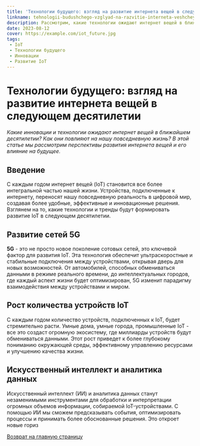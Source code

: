 ```yaml
---
title: 'Технологии будущего: взгляд на развитие интернета вещей в следующем десятилетии'
linkname: tehnologii-budushchego-vzglyad-na-razvitie-interneta-veshchey-v-sleduyushchem-desyatiletii
description: Рассмотрим, какие технологии ожидают интернет вещей в ближайшем десятилетии и как они повлияют на нашу жизнь.
date: 2023-08-12
cover: https://example.com/iot_future.jpg
tags:
 - IoT
 - Технологии будущего
 - Инновации
 - Развитие IoT
---
```


# Технологии будущего: взгляд на развитие интернета вещей в следующем десятилетии

*Какие инновации и технологии ожидают интернет вещей в ближайшем десятилетии? Как они повлияют на нашу повседневную жизнь? В этой статье мы рассмотрим перспективы развития интернета вещей и его влияние на будущее.*

## Введение

С каждым годом интернет вещей (IoT) становится все более интегральной частью нашей жизни. Устройства, подключенные к интернету, переносят нашу повседневную реальность в цифровой мир, создавая более удобные, эффективные и инновационные решения. Взглянем на то, какие технологии и тренды будут формировать развитие IoT в следующем десятилетии.

## Развитие сетей 5G

**5G** - это не просто новое поколение сотовых сетей, это ключевой фактор для развития IoT. Эта технология обеспечит ультраскоростные и стабильные подключения между устройствами, открывая дверь для новых возможностей. От автомобилей, способных обмениваться данными в режиме реального времени, до интеллектуальных городов, где каждый аспект жизни будет оптимизирован, 5G изменит парадигму взаимодействия между устройствами и миром.

## Рост количества устройств IoT

С каждым годом количество устройств, подключенных к IoT, будет стремительно расти. Умные дома, умные города, промышленные IoT - все это создаст огромную экосистему, где миллиарды устройств будут обмениваться данными. Этот рост приведет к более глубокому пониманию окружающей среды, эффективному управлению ресурсами и улучшению качества жизни.

## Искусственный интеллект и аналитика данных

Искусственный интеллект (ИИ) и аналитика данных станут незаменимыми инструментами для обработки и интерпретации огромных объемов информации, собираемой IoT-устройствами. С помощью ИИ мы сможем предсказывать события, оптимизировать процессы и принимать более обоснованные решения. Это откроет новые гориз


[Возврат на главную страницу](/)